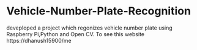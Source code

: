 # Vehicle-Number-Plate-Recognition
deveploped a project which regonizes vehicle number plate using Raspberry Pi,Python and Open CV. To see this website https://dhanush15900/me
